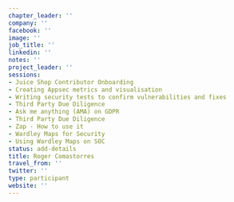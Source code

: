```yaml
---
chapter_leader: ''
company: ''
facebook: ''
image: ''
job_title: ''
linkedin: ''
notes: ''
project_leader: ''
sessions: 
- Juice Shop Contributor Onboarding
- Creating Appsec metrics and visualisation 
- Writing security tests to confirm vulnerabilities and fixes
- Third Party Due Diligence
- Ask me anything (AMA) on GDPR
- Third Party Due Diligence
- Zap - How to use it
- Wardley Maps for Security
- Using Wardley Maps on SOC
status: add-details
title: Roger Comastorres
travel_from: ''
twitter: ''
type: participant
website: ''
---
```


<!-- put more details about participant here -->

